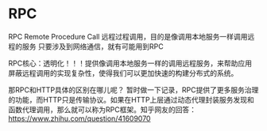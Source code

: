 # RPC

RPC Remote Procedure Call 远程过程调用，目的是像调用本地服务一样调用远程的服务
只要涉及到网络通信，就有可能用到RPC

RPC核心：透明化！！！提供像调用本地服务一样的调用远程服务，来帮助应用屏蔽远程调用的实现复杂性，使得我们可以更加快速的构建分布式的系统。

那RPC和HTTP具体的区别在哪儿呢？
暂时做一下记录，RPC提供了更多服务治理的功能，而HTTP只是传输协议。如果在HTTP上层通过动态代理封装服务发现和函数代理调用，那么就可以称为RPC框架。知乎网友的回答：https://www.zhihu.com/question/41609070


